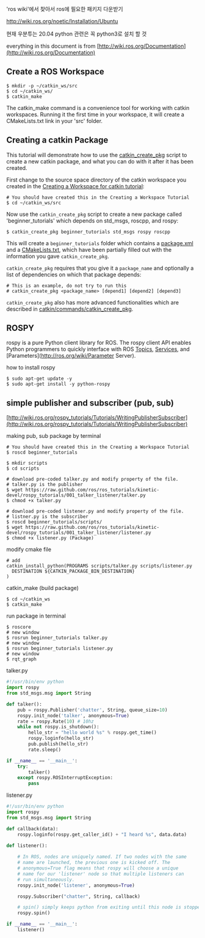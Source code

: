 'ros wiki'에서 찾아서 ros에 필요한 패키지 다운받기

http://wiki.ros.org/noetic/Installation/Ubuntu



현재 우분투는 20.04
python 관련은 꼭 python3로 설치 할 것



everything in this document is from [http://wiki.ros.org/Documentation](http://wiki.ros.org/Documentation)



## Create a ROS Workspace

```shell
$ mkdir -p ~/catkin_ws/src
$ cd ~/catkin_ws/
$ catkin_make
```

The catkin_make command is a convenience tool for working with catkin workspaces. Running it the first time in your workspace, it will create a CMakeLists.txt link in your 'src' folder.



## Creating a catkin Package

This tutorial will demonstrate how to use the [catkin_create_pkg](http://wiki.ros.org/catkin/commands/catkin_create_pkg) script to create a new catkin package, and what you can do with it after it has been created. 

First change to the source space directory of the catkin workspace you created in the [Creating a Workspace for catkin tutorial](http://wiki.ros.org/catkin/Tutorials/create_a_workspace): 

```shell
# You should have created this in the Creating a Workspace Tutorial
$ cd ~/catkin_ws/src
```

Now use the `catkin_create_pkg` script to create a new package called 'beginner_tutorials' which depends on std_msgs, roscpp, and rospy: 

```shell
$ catkin_create_pkg beginner_tutorials std_msgs rospy roscpp
```

This will create a `beginner_tutorials` folder which contains a [package.xml](http://wiki.ros.org/catkin/package.xml) and a [CMakeLists.txt](http://wiki.ros.org/catkin/CMakeLists.txt), which have been partially filled out with the information you gave `catkin_create_pkg`. 

`catkin_create_pkg` requires that you give it a `package_name` and optionally a list of dependencies on which that package depends: 

```shell
# This is an example, do not try to run this
# catkin_create_pkg <package_name> [depend1] [depend2] [depend3]
```

`catkin_create_pkg` also has more advanced functionalities which are described in [catkin/commands/catkin_create_pkg](http://wiki.ros.org/catkin/commands/catkin_create_pkg). 



## ROSPY

rospy is a pure Python client library for ROS. The rospy client    API enables Python programmers to quickly interface with ROS [Topics](http://ros.org/wiki/Topics), [Services](http://ros.org/wiki/Services), and [Parameters](http://ros.org/wiki/Parameter Server).

how to install rospy

```shell
$ sudo apt-get update -y
$ sudo apt-get install -y python-rospy
```



## simple publisher and subscriber (pub, sub)

[http://wiki.ros.org/rospy_tutorials/Tutorials/WritingPublisherSubscriber](http://wiki.ros.org/rospy_tutorials/Tutorials/WritingPublisherSubscriber)

making pub, sub package by terminal

```shell
# You should have created this in the Creating a Workspace Tutorial
$ roscd beginner_tutorials

$ mkdir scripts
$ cd scripts

# download pre-coded talker.py and modify property of the file.
# talker.py is the publisher
$ wget https://raw.github.com/ros/ros_tutorials/kinetic-devel/rospy_tutorials/001_talker_listener/talker.py
$ chmod +x talker.py

# download pre-coded listener.py and modify property of the file.
# listner.py is the subscriber
$ roscd beginner_tutorials/scripts/
$ wget https://raw.github.com/ros/ros_tutorials/kinetic-devel/rospy_tutorials/001_talker_listener/listener.py
$ chmod +x listener.py (Package)
```

modify cmake file

```shell
# add
catkin_install_python(PROGRAMS scripts/talker.py scripts/listener.py
  DESTINATION ${CATKIN_PACKAGE_BIN_DESTINATION}
)
```

catkin_make (build package)

```shell
$ cd ~/catkin_ws
$ catkin_make
```

run package in terminal

```shell
$ roscore
# new window
$ rosrun beginner_tutorials talker.py
# new window
$ rosrun beginner_tutorials listener.py
# new window
$ rqt_graph
```

talker.py

```python
#!/usr/bin/env python
import rospy
from std_msgs.msg import String

def talker():
    pub = rospy.Publisher('chatter', String, queue_size=10)
    rospy.init_node('talker', anonymous=True)
    rate = rospy.Rate(10) # 10hz
    while not rospy.is_shutdown():
        hello_str = "hello world %s" % rospy.get_time()
        rospy.loginfo(hello_str)
        pub.publish(hello_str)
        rate.sleep()

if __name__ == '__main__':
    try:
        talker()
    except rospy.ROSInterruptException:
        pass
```

listener.py

```python
#!/usr/bin/env python
import rospy
from std_msgs.msg import String

def callback(data):
    rospy.loginfo(rospy.get_caller_id() + "I heard %s", data.data)
    
def listener():

    # In ROS, nodes are uniquely named. If two nodes with the same
    # name are launched, the previous one is kicked off. The
    # anonymous=True flag means that rospy will choose a unique
    # name for our 'listener' node so that multiple listeners can
    # run simultaneously.
    rospy.init_node('listener', anonymous=True)

    rospy.Subscriber("chatter", String, callback)

    # spin() simply keeps python from exiting until this node is stopped
    rospy.spin()

if __name__ == '__main__':
    listener()
```

